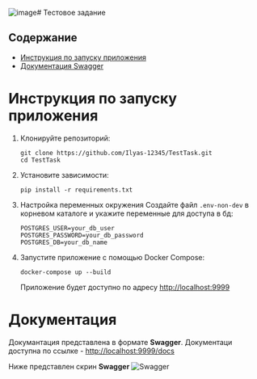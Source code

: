 ![image](https://github.com/user-attachments/assets/10534855-2e23-4cd9-8fb3-62b1e4072a97)# Тестовое задание

## Содержание
- [Инструкция по запуску приложения](#Инструкция-по-запуску-приложения)
- [Документация Swagger](#Документация)
  
# Инструкция по запуску приложения

1. Клонируйте репозиторий:
   ```
   git clone https://github.com/Ilyas-12345/TestTask.git
   cd TestTask
   ```
   
2. Установите зависимости:
   ```
   pip install -r requirements.txt
   ```
   
3. Настройка переменных окружения
   Создайте файл `.env-non-dev` в корневом каталоге и укажите переменные для доступа в бд:
    ```
    POSTGRES_USER=your_db_user
    POSTGRES_PASSWORD=your_db_password
    POSTGRES_DB=your_db_name
    ```

4. Запустите приложение с помощью Docker Compose:
   ```
   docker-compose up --build
   ```

   Приложение будет доступно по адресу [http://localhost:9999](http://localhost:9999)
   
# Документация

Докумантация представлена в формате **Swagger**. Документаци доступна по ссылке - [http://localhost:9999/docs](http://localhost:9999/docs)

Ниже представлен скрин **Swagger**
![Swagger](https://github.com/user-attachments/assets/8187ecfe-4d6a-4e0c-8795-a3d74f209452)







